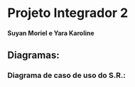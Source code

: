 # Projeto Integrador 2 
#### Suyan Moriel e Yara Karoline


## Diagramas:

### Diagrama de caso de uso do S.R.:

